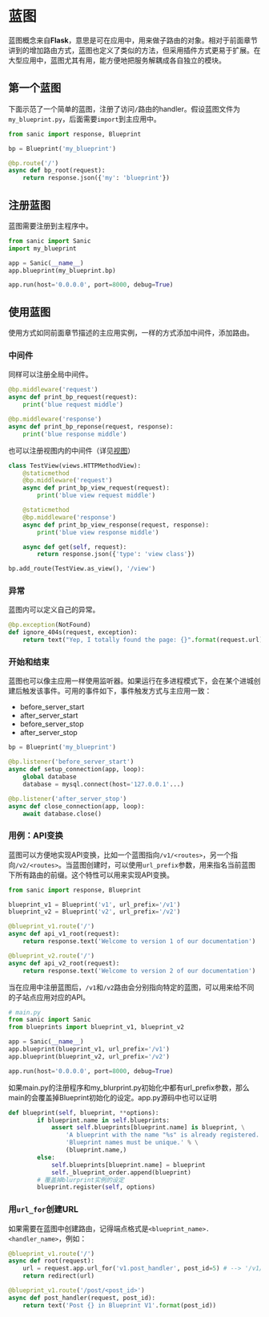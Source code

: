 # 蓝图
蓝图概念来自**Flask**，意思是可在应用中，用来做子路由的对象。相对于前面章节讲到的增加路由方式，蓝图也定义了类似的方法，但采用插件方式更易于扩展。在大型应用中，蓝图尤其有用，能方便地把服务解耦成各自独立的模块。
## 第一个蓝图
下面示范了一个简单的蓝图，注册了访问`/`路由的handler。假设蓝图文件为`my_blueprint.py`，后面需要`import`到主应用中。
```python
from sanic import response, Blueprint

bp = Blueprint('my_blueprint')

@bp.route('/')
async def bp_root(request):
    return response.json({'my': 'blueprint'})
```
## 注册蓝图
蓝图需要注册到主程序中。
```python
from sanic import Sanic
import my_blueprint

app = Sanic(__name__)
app.blueprint(my_blueprint.bp)

app.run(host='0.0.0.0', port=8000, debug=True)
```
## 使用蓝图
使用方式如同前面章节描述的主应用实例，一样的方式添加中间件，添加路由。
### 中间件
同样可以注册全局中间件。
```python
@bp.middleware('request')
async def print_bp_request(request):
    print('blue request middle')

@bp.middleware('response')
async def print_bp_reponse(request, response):
    print('blue response middle')
```
也可以注册视图内的中间件（详见[视图](./class_based_views.md)）
```python
class TestView(views.HTTPMethodView):
    @staticmethod
    @bp.middleware('request')
    async def print_bp_view_request(request):
        print('blue view request middle')

    @staticmethod
    @bp.middleware('response')
    async def print_bp_view_response(request, response):
        print('blue view response middle')

    async def get(self, request):
        return response.json({'type': 'view class'})

bp.add_route(TestView.as_view(), '/view')
```
### 异常
蓝图内可以定义自己的异常。
```python
@bp.exception(NotFound)
def ignore_404s(request, exception):
    return text("Yep, I totally found the page: {}".format(request.url))
```
### 开始和结束
蓝图也可以像主应用一样使用监听器。如果运行在多进程模式下，会在某个进城创建后触发该事件。可用的事件如下，事件触发方式与主应用一致：
- before_server_start
- after_server_start
- before_server_stop
- after_server_stop
```python
bp = Blueprint('my_blueprint')

@bp.listener('before_server_start')
async def setup_connection(app, loop):
    global database
    database = mysql.connect(host='127.0.0.1'...)

@bp.listener('after_server_stop')
async def close_connection(app, loop):
    await database.close()
```
### 用例：API变换
蓝图可以方便地实现API变换，比如一个蓝图指向`/v1/<routes>`，另一个指向`/v2/<routes>`。当蓝图创建时，可以使用`url_prefix`参数，用来指名当前蓝图下所有路由的前缀。这个特性可以用来实现API变换。
```python
from sanic import response, Blueprint

blueprint_v1 = Blueprint('v1', url_prefix='/v1')
blueprint_v2 = Blueprint('v2', url_prefix='/v2')

@blueprint_v1.route('/')
async def api_v1_root(request):
    return response.text('Welcome to version 1 of our documentation')

@blueprint_v2.route('/')
async def api_v2_root(request):
    return response.text('Welcome to version 2 of our documentation')
```
当在应用中注册蓝图后，`/v1`和`/v2`路由会分别指向特定的蓝图，可以用来给不同的子站点应用对应的API。
```python
# main.py
from sanic import Sanic
from blueprints import blueprint_v1, blueprint_v2

app = Sanic(__name__)
app.blueprint(blueprint_v1, url_prefix='/v1')
app.blueprint(blueprint_v2, url_prefix='/v2')

app.run(host='0.0.0.0', port=8000, debug=True)
````
如果main.py的注册程序和my_blurprint.py初始化中都有url_prefix参数，那么main的会覆盖掉Blueprint初始化的设定。app.py源码中也可以证明
```python
def blueprint(self, blueprint, **options):
        if blueprint.name in self.blueprints:
            assert self.blueprints[blueprint.name] is blueprint, \
                'A blueprint with the name "%s" is already registered.  ' \
                'Blueprint names must be unique.' % \
                (blueprint.name,)
        else:
            self.blueprints[blueprint.name] = blueprint
            self._blueprint_order.append(blueprint)
        # 覆盖掉blurprint实例的设定
        blueprint.register(self, options)
```
### 用`url_for`创建URL
如果需要在蓝图中创建路由，记得端点格式是`<blueprint_name>.<handler_name>`，例如：
```python
@blueprint_v1.route('/')
async def root(request):
    url = request.app.url_for('v1.post_handler', post_id=5) # --> '/v1/post/5'
    return redirect(url)

@blueprint_v1.route('/post/<post_id>')
async def post_handler(request, post_id):
    return text('Post {} in Blueprint V1'.format(post_id))
```
